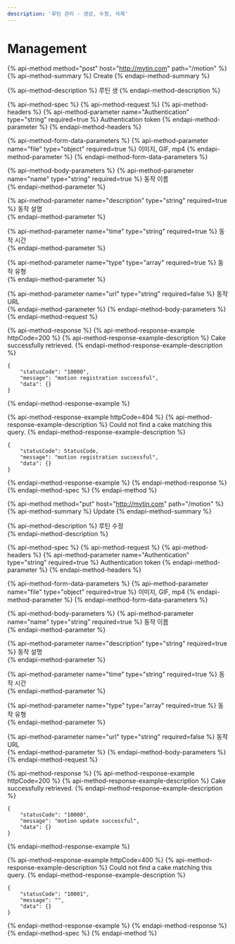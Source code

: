 ```yaml
---
description: '루틴 관리 - 생성, 수정, 삭제'
---
```


# Management

{% api-method method="post" host="http://mytin.com" path="/motion" %}
{% api-method-summary %}
Create
{% endapi-method-summary %}

{% api-method-description %}
 루틴 생
{% endapi-method-description %}

{% api-method-spec %}
{% api-method-request %}
{% api-method-headers %}
{% api-method-parameter name="Authentication" type="string" required=true %}
Authentication token
{% endapi-method-parameter %}
{% endapi-method-headers %}

{% api-method-form-data-parameters %}
{% api-method-parameter name="file" type="object" required=true %}
 이미지, GIF, mp4
{% endapi-method-parameter %}
{% endapi-method-form-data-parameters %}

{% api-method-body-parameters %}
{% api-method-parameter name="name" type="string" required=true %}
 동작 이름  
{% endapi-method-parameter %}

{% api-method-parameter name="description" type="string" required=true %}
 동작 설명  
{% endapi-method-parameter %}

{% api-method-parameter name="time" type="string" required=true %}
 동작 시간  
{% endapi-method-parameter %}

{% api-method-parameter name="type" type="array" required=true %}
 동작 유형  
{% endapi-method-parameter %}

{% api-method-parameter name="url" type="string" required=false %}
 동작 URL  
{% endapi-method-parameter %}
{% endapi-method-body-parameters %}
{% endapi-method-request %}

{% api-method-response %}
{% api-method-response-example httpCode=200 %}
{% api-method-response-example-description %}
Cake successfully retrieved.
{% endapi-method-response-example-description %}

```
{
    "statusCode": "10000",
    "message": "motion registration successful",
    "data": {}
}
```
{% endapi-method-response-example %}

{% api-method-response-example httpCode=404 %}
{% api-method-response-example-description %}
Could not find a cake matching this query.
{% endapi-method-response-example-description %}

```
{
    "statusCode": StatusCode,
    "message": "motion registration successful",
    "data": {}
}
```
{% endapi-method-response-example %}
{% endapi-method-response %}
{% endapi-method-spec %}
{% endapi-method %}





{% api-method method="put" host="http://mytin.com" path="/motion" %}
{% api-method-summary %}
Update
{% endapi-method-summary %}

{% api-method-description %}
 루틴 수정  
{% endapi-method-description %}

{% api-method-spec %}
{% api-method-request %}
{% api-method-headers %}
{% api-method-parameter name="Authentication" type="string" required=true %}
Authentication token
{% endapi-method-parameter %}
{% endapi-method-headers %}

{% api-method-form-data-parameters %}
{% api-method-parameter name="file" type="object" required=true %}
 이미지, GIF, mp4
{% endapi-method-parameter %}
{% endapi-method-form-data-parameters %}

{% api-method-body-parameters %}
{% api-method-parameter name="name" type="string" required=true %}
 동작 이름  
{% endapi-method-parameter %}

{% api-method-parameter name="description" type="string" required=true %}
 동작 설명  
{% endapi-method-parameter %}

{% api-method-parameter name="time" type="string" required=true %}
 동작 시간  
{% endapi-method-parameter %}

{% api-method-parameter name="type" type="array" required=true %}
 동작 유형  
{% endapi-method-parameter %}

{% api-method-parameter name="url" type="string" required=false %}
 동작 URL  
{% endapi-method-parameter %}
{% endapi-method-body-parameters %}
{% endapi-method-request %}

{% api-method-response %}
{% api-method-response-example httpCode=200 %}
{% api-method-response-example-description %}
Cake successfully retrieved.
{% endapi-method-response-example-description %}

```
{
    "statusCode": "10000",
    "message": "motion update successful",
    "data": {}
}
```
{% endapi-method-response-example %}

{% api-method-response-example httpCode=400 %}
{% api-method-response-example-description %}
Could not find a cake matching this query.
{% endapi-method-response-example-description %}

```
{
    "statusCode": "10001",
    "message": "",
    "data": {}
}
```
{% endapi-method-response-example %}
{% endapi-method-response %}
{% endapi-method-spec %}
{% endapi-method %}



